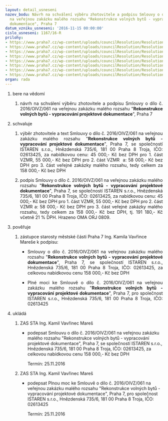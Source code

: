 ```yaml
---
layout: detail_usneseni
nazev_bodu: Návrh na schválení výběru zhotovitele a podpisu Smlouvy o dílo č. 2016/OIVZ/061
  na veřejnou zakázku malého rozsahu "Rekonstrukce volných bytů - vypracování projektové
  dokumentace", Praha 7
datum_vzniku_usneseni: '2016-11-15 00:00:00'
cislo_usneseni: 1167/16-R
prilohy:
- https://www.praha7.cz/wp-content/uploads/councilResolution/Resolutions/28377/export/1Duvodovazprava~134415.doc
- https://www.praha7.cz/wp-content/uploads/councilResolution/Resolutions/28377/export/4Smlouvaodilonavrh~134412.doc
- https://www.praha7.cz/wp-content/uploads/councilResolution/Resolutions/28377/export/5Cenovaspecifikace~134411.pdf
- https://www.praha7.cz/wp-content/uploads/councilResolution/Resolutions/28377/export/6Plnamocprozhotovitele~134410.doc
- https://www.praha7.cz/wp-content/uploads/councilResolution/Resolutions/28377/export/7Vyzvakpodaninabidky~134409.pdf
- https://www.praha7.cz/wp-content/uploads/councilResolution/Resolutions/28377/export/8UdajezRegistruplatcuDPH~134408.pdf
- https://www.praha7.cz/wp-content/uploads/councilResolution/Resolutions/28377/export/9VypiszORISTARENsro~134407.pdf
- https://www.praha7.cz/wp-content/uploads/councilResolution/Resolutions/28377/export/export~297321.pdf
organ: rada
---
```

<OL class=urzList_view id=urzList>
<LI class=urzClass1><SPAN name="1">bere na vědomí</SPAN> 
<OL class=urzOlClass>
<LI class=urzClass2 style="TEXT-ALIGN: justify"><SPAN>
<P style="TEXT-ALIGN: justify" data-mce-style="text-align: justify;">návrh na schválení výběru zhotovitele a podpisu Smlouvy o dílo č. 2016/OIVZ/061 na veřejnou zakázku malého rozsahu "<STRONG>Rekonstrukce volných bytů - vypracování projektové dokumentace</STRONG>", Praha 7</P></SPAN></LI></OL></LI>
<LI class=urzClass1><SPAN name="24">schvaluje</SPAN> 
<OL class=urzOlClass>
<LI class=urzClass2 style="TEXT-ALIGN: justify"><SPAN>
<P style="TEXT-ALIGN: justify" data-mce-style="text-align: justify;">výběr zhotovitele a text Smlouvy o dílo č. 2016/OIVZ/061 na veřejnou zakázku malého rozsahu "<STRONG>Rekonstrukce volných bytů - vypracování projektové dokumentace</STRONG>", Praha 7, se společností ISTAREN s.r.o., Hnězdenská 735/6, 181 00 Praha 8 Troja, IČO: 02613425, za nabídkovou cenu: 45 000,- Kč bez DPH pro 1. část VZMR, 55 000,- Kč bez DPH pro 2. část VZMR &nbsp;a: 58 000,- Kč bez DPH pro 3. část veřejné zakázky malého rozsahu, tedy celkem za 158 000,- Kč bez DPH</P></SPAN></LI>
<LI class=urzClass2 style="TEXT-ALIGN: justify"><SPAN>
<P style="TEXT-ALIGN: justify" data-mce-style="text-align: justify;">podpis Smlouvy o dílo č. 2016/OIVZ/061 na veřejnou zakázku malého rozsahu "<STRONG>Rekonstrukce volných bytů - vypracování projektové dokumentace</STRONG>", Praha 7, se společností ISTAREN s.r.o., Hnězdenská 735/6, 181 00 Praha 8 Troja, IČO: 02613425, za nabídkovou cenu: 45 000,- Kč bez DPH pro 1. část VZMR, 55 000,- Kč bez DPH pro 2. část VZMR a: 58 000,- Kč bez DPH pro 3. část veřejné zakázky malého rozsahu, tedy celkem za 158 000,- Kč bez DPH, tj. 191 180,- Kč včetně 21 % DPH. Hrazeno OMA ORJ 0809.</P></SPAN></LI></OL></LI>
<LI class=urzClass1><SPAN name="16">pověřuje</SPAN> 
<OL class=urzOlClass>
<LI class=urzClass2 style="TEXT-ALIGN: left"><SPAN>
<P>zástupce starosty městské části Praha 7 Ing. Kamila Vavřince Mareše k podpisu:</P></SPAN>
<UL class=urzUlClass>
<LI class=urzClass3 style="TEXT-ALIGN: justify"><SPAN>
<P style="TEXT-ALIGN: justify" data-mce-style="text-align: justify;">Smlouvy o dílo č. 2016/OIVZ/061 na veřejnou zakázku malého rozsahu "<STRONG>Rekonstrukce volných bytů - vypracování projektové dokumentace</STRONG>", Praha 7, se společností ISTAREN s.r.o., Hnězdenská 735/6, 181 00 Praha 8 Troja, IČO: 02613425, za celkovou nabídkovou cenu 158 000,- Kč bez DPH</P></SPAN></LI>
<LI class=urzClass3 style="TEXT-ALIGN: justify"><SPAN>
<P style="TEXT-ALIGN: justify" data-mce-style="text-align: justify;">Plné moci ke Smlouvě o dílo č. 2016/OIVZ/061 na veřejnou zakázku malého rozsahu "<STRONG>Rekonstrukce volných bytů - vypracování projektové dokumentace</STRONG>", Praha 7, pro společnost ISTAREN s.r.o., Hnězdenská 735/6, 181 00 Praha 8 Troja, IČO: 02613425</P></SPAN></LI></UL></LI></OL></LI>
<LI class=urzClass1 id=urzUkoly><SPAN name="1">ukládá</SPAN>
<OL class=urzOlClass>
<LI class=urzClass2><SPAN>
<P>ZAS STA Ing. Kamil Vavřinec Mareš</P></SPAN>
<UL class=urzUlClass>
<LI class=urzClass3><SPAN>
<P>podepsat Smlouvu o dílo č. 2016/OIVZ/061 na veřejnou zakázku malého rozsahu "Rekonstrukce volných bytů - vypracování projektové dokumentace", Praha 7, se společností ISTAREN s.r.o., Hnězdenská 735/6, 181 00 Praha 8 Troja, IČO: 02613425, za celkovou nabídkovou cenu 158 000,- Kč bez DPH</P></SPAN><SPAN class=urzUkolTermin>Termín:&nbsp;25.11.2016</SPAN></LI></UL></LI>
<LI class=urzClass2><SPAN>
<P>ZAS STA Ing. Kamil Vavřinec Mareš</P></SPAN>
<UL class=urzUlClass>
<LI class=urzClass3><SPAN>
<P>podepsat Plnou moc ke Smlouvě o dílo č. 2016/OIVZ/061 na veřejnou zakázku malého rozsahu "Rekonstrukce volných bytů - vypracování projektové dokumentace", Praha 7, pro společnost ISTAREN s.r.o., Hnězdenská 735/6, 181 00 Praha 8 Troja, IČO: 02613425</P></SPAN><SPAN class=urzUkolTermin>Termín:&nbsp;25.11.2016</SPAN></LI></UL></LI></OL></LI></OL>